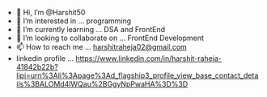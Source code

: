 - 👋 Hi, I’m @Harshit50
- 👀 I’m interested in ... programming 
- 🌱 I’m currently learning ... DSA and FrontEnd
- 💞️ I’m looking to collaborate on ... FrontEnd Development
- 📫 How to reach me ... harshitraheja02@gmail.com
- linkedin profile ... https://www.linkedin.com/in/harshit-raheja-41842b22b?lipi=urn%3Ali%3Apage%3Ad_flagship3_profile_view_base_contact_details%3BALOMd4lWQau%2BGgyNpPwaHA%3D%3D

<!---
Harshit50/Harshit50 is a ✨ special ✨ repository because its `README.md` (this file) appears on your GitHub profile.
You can click the Preview link to take a look at your changes.
--->
